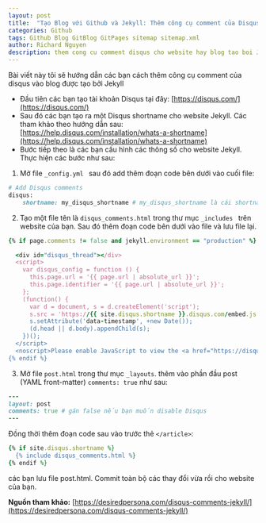 ```yaml
---
layout: post
title:  "Tạo Blog với Github và Jekyll: Thêm công cụ comment của Disqus vào blog"
categories: Github
tags: Github Blog GitBlog GitPages sitemap sitemap.xml
author: Richard Nguyen
description: them cong cu comment disqus cho website hay blog tao boi Jekyll va github.
---
```


Bài viết này tôi sẽ hướng dẫn các bạn cách thêm công cụ comment của disqus vào blog được tạo bởi Jekyll

* Đầu tiên các bạn tạo tài khoản Disqus tại đây: [https://disqus.com/](https://disqus.com/) 
* Sau đó các bạn tạo ra một Disqus shortname cho website Jekyll. Các tham khảo theo hướng dẫn sau: [https://help.disqus.com/installation/whats-a-shortname](https://help.disqus.com/installation/whats-a-shortname) 
* Bước tiếp theo là các bạn cấu hình các thông số cho website Jekyll. Thực hiện các bước như sau:

1. Mở file `_config.yml ` sau đó add thêm đoạn code bên dưới vào cuối file:

```ruby
# Add Disqus comments
disqus:
	shortname: my_disqus_shortname # my_disqus_shortname là cái shortname các bạn đã lấy được bước 2
```
2. Tạo một file tên là `disqus_comments.html` trong thư mục `_includes ` trên website của bạn. Sau đó thêm đoạn code bên dưới vào file và lưu file lại.

```ruby
{% if page.comments != false and jekyll.environment == "production" %}

  <div id="disqus_thread"></div>
  <script>
    var disqus_config = function () {
      this.page.url = '{{ page.url | absolute_url }}';
      this.page.identifier = '{{ page.url | absolute_url }}';
    };
    (function() {
      var d = document, s = d.createElement('script');
      s.src = 'https://{{ site.disqus.shortname }}.disqus.com/embed.js';
      s.setAttribute('data-timestamp', +new Date());
      (d.head || d.body).appendChild(s);
    })();
  </script>
  <noscript>Please enable JavaScript to view the <a href="https://disqus.com/?ref_noscript" rel="nofollow">comments powered by Disqus.</a></noscript>
{% endif %}
```

3. Mở file `post.html` trong thư mục `_layouts`. thêm vào phần đầu post (YAML front-matter) `comments: true` như sau:

```ruby
---
layout: post
comments: true # gán false nếu bạn muốn disable Disqus
---
```

Đồng thời thêm đoạn code sau vào trước thẻ `</article>`:

```ruby
{% if site.disqus.shortname %}
  {% include disqus_comments.html %}
{% endif %}
```

các bạn lưu file post.html. Commit toàn bộ các thay đổi vừa rồi cho website của bạn.  


**Nguồn tham khảo:** [https://desiredpersona.com/disqus-comments-jekyll/](https://desiredpersona.com/disqus-comments-jekyll/)